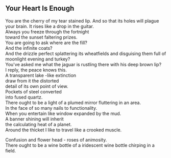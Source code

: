 Your Heart Is Enough
--------------------
You are the cherry of my tear stained lip. And so that its holes will plague your brain. It rises like a drop in the guitar.  
Always you freeze through the fortnight  
toward the sunset faltering prizes.  
You are going to ask where are the fill?  
And the infinite coats?  
And the drizzle perfect splattering its wheatfields and disguising them full of  
moonlight evening and turkey?  
You've asked me what the jaguar is rustling there with his deep brown lip?  
I reply, the peace knows this.  
A transparent lake -like extinction  
draw from it the distorted  
detail of its own point of view.  
Pockets of steel converted  
into fused quartz.  
There ought to be a light of a plumed mirror fluttering in an area.  
In the face of so many nails to functionality.  
When you entertain like window expanded by the mud.  
A banner shining will inherit  
the calculating heat of a planet.  
Around the thicket I like to travel like a crooked muscle.  
  
Confusion and flower head - roses of animosity.  
There ought to be a wine bottle of a iridescent wine bottle chirping in a field.  
